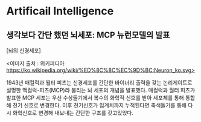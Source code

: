 # Artificail Intelligence
## 생각보다 간단 했던 뇌세포: MCP 뉴런모델의 발표

[뇌의 신경세포]
<src img="https://github.com/cwooyoon/Artificial_Intelligence/blob/master/images/800px-Neuron_ko.svg.png">

<이미지 출처 : 위키피디아 https://ko.wikipedia.org/wiki/%ED%8C%8C%EC%9D%BC:Neuron_ko.svg>

1943년 매컬럭과 월터 피츠는 신경세포를 간단한 바이너리 출력을 갖는 논리게이트로 설명한  맥컬럭-피츠(MCP)라 불리는 뇌 세포의 개념을 발표했다. 매컬럭과 월터 피츠가 발표한 MCP 세포는 우선 수상돌기에서 복수의 화학적 신호를 받아 세포체를 통해 통합해 전기 신호로 변경한다. 이후 전기신호가 임계치까지 누적된다면 축색돌기를 통해 다시 화학신호로 변경해 내보내는 간단한 구조를 갖고있었다. 
 





